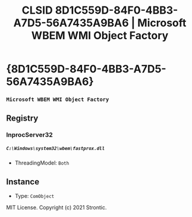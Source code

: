 ﻿---
title: "CLSID 8D1C559D-84F0-4BB3-A7D5-56A7435A9BA6 | Microsoft WBEM WMI Object Factory"
excerpt: What is COM-Object CLSID 8D1C559D-84F0-4BB3-A7D5-56A7435A9BA6?
---

# {8D1C559D-84F0-4BB3-A7D5-56A7435A9BA6}

### `Microsoft WBEM WMI Object Factory`

## Registry


### InprocServer32

##### `C:\Windows\system32\wbem\fastprox.dll`
* ThreadingModel: `Both`

## Instance

* Type: `ComObject`

MIT License. Copyright (c) 2021 Strontic.


